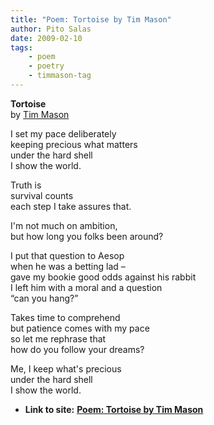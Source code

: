 ```yaml
---
title: "Poem: Tortoise by Tim Mason"
author: Pito Salas
date: 2009-02-10
tags:
    - poem
    - poetry
    - timmason-tag
---
```


**Tortoise**  
by [Tim Mason](<http://www.timothydmason.com/tortoise.shtml>)

I set my pace deliberately  
keeping precious what matters  
under the hard shell  
I show the world.

Truth is  
survival counts  
each step I take assures that.

I'm not much on ambition,  
but how long you folks been around?

I put that question to Aesop  
when he was a betting lad –  
gave my bookie good odds against his rabbit  
I left him with a moral and a question  
“can you hang?”

Takes time to comprehend  
but patience comes with my pace  
so let me rephrase that  
how do you follow your dreams?

Me, I keep what's precious  
under the hard shell  
I show the world.


* **Link to site:** **[Poem: Tortoise by Tim Mason](None)**
